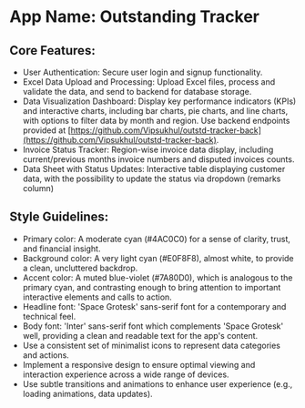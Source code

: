 # **App Name**: Outstanding Tracker

## Core Features:

- User Authentication: Secure user login and signup functionality.
- Excel Data Upload and Processing: Upload Excel files, process and validate the data, and send to backend for database storage.
- Data Visualization Dashboard: Display key performance indicators (KPIs) and interactive charts, including bar charts, pie charts, and line charts, with options to filter data by month and region. Use backend endpoints provided at [https://github.com/Vipsukhul/outstd-tracker-back](https://github.com/Vipsukhul/outstd-tracker-back).
- Invoice Status Tracker: Region-wise invoice data display, including current/previous months invoice numbers and disputed invoices counts.
- Data Sheet with Status Updates: Interactive table displaying customer data, with the possibility to update the status via dropdown (remarks column)

## Style Guidelines:

- Primary color: A moderate cyan (#4AC0C0) for a sense of clarity, trust, and financial insight.
- Background color: A very light cyan (#E0F8F8), almost white, to provide a clean, uncluttered backdrop.
- Accent color: A muted blue-violet (#7A80D0), which is analogous to the primary cyan, and contrasting enough to bring attention to important interactive elements and calls to action.
- Headline font: 'Space Grotesk' sans-serif font for a contemporary and technical feel.
- Body font: 'Inter' sans-serif font which complements 'Space Grotesk' well, providing a clean and readable text for the app's content. 
- Use a consistent set of minimalist icons to represent data categories and actions.
- Implement a responsive design to ensure optimal viewing and interaction experience across a wide range of devices.
- Use subtle transitions and animations to enhance user experience (e.g., loading animations, data updates).